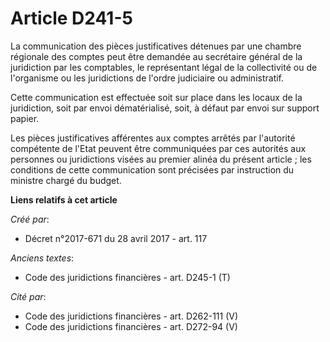 # Article D241-5

La communication des pièces justificatives détenues par une chambre régionale des comptes peut être demandée au secrétaire
général de la juridiction par les comptables, le représentant légal de la collectivité ou de l'organisme ou les juridictions
de l'ordre judiciaire ou administratif.

Cette communication est effectuée soit sur place dans les locaux de la juridiction, soit par envoi dématérialisé, soit, à
défaut par envoi sur support papier.

Les pièces justificatives afférentes aux comptes arrêtés par l'autorité compétente de l'Etat peuvent être communiquées par
ces autorités aux personnes ou juridictions visées au premier alinéa du présent article ; les conditions de cette
communication sont précisées par instruction du ministre chargé du budget.

**Liens relatifs à cet article**

_Créé par_:

  - Décret n°2017-671 du 28 avril 2017 - art. 117

_Anciens textes_:

  - Code des juridictions financières - art. D245-1 (T)

_Cité par_:

  - Code des juridictions financières - art. D262-111 (V)
  - Code des juridictions financières - art. D272-94 (V)
